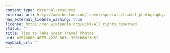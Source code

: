 ```yaml
---
content_type: external-resource
external_url: http://www.boston.com/travel/specials/travel_photography/
has_external_license_warning: true
license: https://en.wikipedia.org/wiki/All_rights_reserved
status: ''
title: Tips to Take Great Travel Photos
uid: b267b060-4675-4220-863e-326fb68ffe51
wayback_url: ''
---
```


